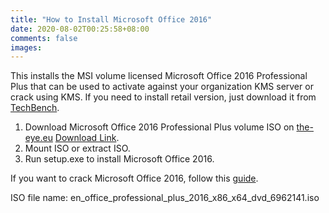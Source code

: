 ```yaml
---
title: "How to Install Microsoft Office 2016"
date: 2020-08-02T00:25:58+08:00
comments: false
images:
---
```

This installs the MSI volume licensed Microsoft Office 2016 Professional Plus that can be used to activate against your organization KMS server or crack using KMS. If you need to install retail version, just download it from [TechBench](https://tb.rg-adguard.net/public.php).

1. Download Microsoft Office 2016 Professional Plus volume ISO on [the-eye.eu](https://the-eye.eu/) [Download Link](https://the-eye.eu/public/MSDN/Office%202016/en_office_professional_plus_2016_x86_x64_dvd_6962141.iso).
2. Mount ISO or extract ISO.
3. Run setup.exe to install Microsoft Office 2016.

If you want to crack Microsoft Office 2016, follow this [guide](../how-to-crack-microsoft-office).

ISO file name: en_office_professional_plus_2016_x86_x64_dvd_6962141.iso
